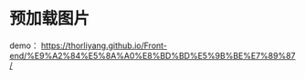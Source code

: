 # 预加载图片 

demo：   https://thorliyang.github.io/Front-end/%E9%A2%84%E5%8A%A0%E8%BD%BD%E5%9B%BE%E7%89%87/

